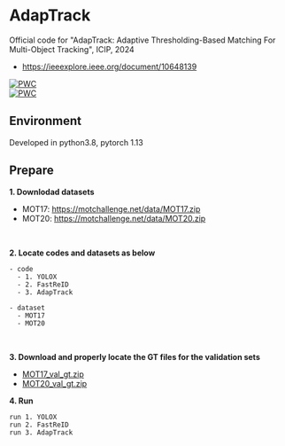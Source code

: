 # AdapTrack
Official code for "AdapTrack: Adaptive Thresholding-Based Matching For Multi-Object Tracking", ICIP, 2024
  - https://ieeexplore.ieee.org/document/10648139

[![PWC](https://img.shields.io/endpoint.svg?url=https://paperswithcode.com/badge/adaptrack-adaptive-thresholding-based/multi-object-tracking-on-mot17)](https://paperswithcode.com/sota/multi-object-tracking-on-mot17?p=adaptrack-adaptive-thresholding-based)<br>
[![PWC](https://img.shields.io/endpoint.svg?url=https://paperswithcode.com/badge/adaptrack-adaptive-thresholding-based/multi-object-tracking-on-mot20-1)](https://paperswithcode.com/sota/multi-object-tracking-on-mot20-1?p=adaptrack-adaptive-thresholding-based)<br>

## Environment
Developed in python3.8, pytorch 1.13


## Prepare
**1. Downlodad datasets**
  - MOT17: https://motchallenge.net/data/MOT17.zip
  - MOT20: https://motchallenge.net/data/MOT20.zip

<br />

**2. Locate codes and datasets as below**
```
- code
  - 1. YOLOX
  - 2. FastReID
  - 3. AdapTrack

- dataset
  - MOT17
  - MOT20
```

<br />

**3. Download and properly locate the GT files for the validation sets**
  - [MOT17_val_gt.zip](https://drive.google.com/file/d/1HQvUHv_ng35GhFpFgHXWz-Y4dQlI1sAa/view?usp=drive_link)
  - [MOT20_val_gt.zip](https://drive.google.com/file/d/1b84UkQPKyNG0BHWBLO4eG3QCAXirBCLQ/view?usp=drive_link)

**4. Run**
```
run 1. YOLOX
run 2. FastReID
run 3. AdapTrack
```
